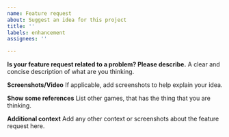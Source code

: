 ```yaml
---
name: Feature request
about: Suggest an idea for this project
title: ''
labels: enhancement
assignees: ''

---
```


**Is your feature request related to a problem? Please describe.**
A clear and concise description of what are you thinking.

**Screenshots/Video**
If applicable, add screenshots to help explain your idea.

**Show some references**
List other games, that has the thing that you are thinking.

**Additional context**
Add any other context or screenshots about the feature request here.
